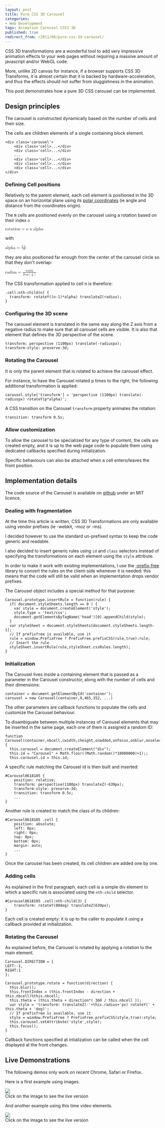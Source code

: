 ```yaml
---
layout: post
title: Pure CSS 3D Carousel
categories:
- Web Development
tags: Animation Carousel CSS3 3D
published: true
redirect_from: /2011/08/pure-css-3d-carousel/
---
```

CSS 3D transformations are a wonderful tool to add very impressive animation effects to your web pages without requiring a massive amount of javascript and/or WebGL code.

<!--more-->

More, unlike 2D canvas for instance, if a browser supports CSS 3D Transforms, it is almost certain that it is backed by hardware-acceleration, and thus the effects should not suffer from sluggishness in the animation.

This post demonstrates how a pure 3D CSS carousel can be implemented.

## Design principles

The carousel is constructed dynamically based on the number of cells and their size.

The cells are children elements of a single containing block element.  

    <div class='carousel'>
        <div class='cell>...</div>
        <div class='cell>...</div>
        ...
        <div class='cell>...</div>
        <div class='cell>...</div>
        <div class='cell>...</div>
    </div>

### Defining Cell positions

Relatively to the parent element, each cell element is positioned in the 3D space on an horizontal plane using its [polar coordinates](http://en.wikipedia.org/wiki/Polar_coordinate_system) (ie angle and distance from the coordinates origin).

The <code>N</code> cells are positioned evenly on the carousel using a rotation based on their index <code>n</code>

<math>
  <mrow>
    <mi>rotation</mi>
    <mo>=</mo>
    <mi>n</mi>
    <mo>x</mo>
    <mi>alpha</mi>
  </mrow>
</math>

with 

<math>
  <mrow>
    <mi>alpha</mi>
    <mo>=</mo>
    <mfrac>
     <mrow>
      <mn>2</mn>
      <mo>&#960;</mo>
     </mrow>
     <mi>N</mi>
   </mfrac>
</mrow>
</math>

they are also positioned far enough from the center of the carousel circle so that they don't overlap:

<math>
  <mrow>
    <mi>radius</mi>
    <mo>=</mo>
 <mfrac>
  <mi>width</mi>
  <mrow>
   <mn>2</mn>
   <mo>&#8290;</mo>
   <mrow>
    <mi>tan</mi>
    <mo>&#8289;</mo>
    <mo>(</mo>
    <mfrac>
     <mi>&#960;</mi>
     <mi>N</mi>
    </mfrac>
    <mo>)</mo>
   </mrow>
  </mrow>
 </mfrac>
</mrow>
</math>

The CSS transformation applied to cell n is therefore: 

    .cell:nth-child(n) {
      transform: rotateY((n-1)*alpha) translateZ(radius);
    }

### Configuring the 3D scene

The carousel element is translated in the same way along the Z axis from a negative radius to make sure that all carousel cells are visible. It is also that element that defines the 3D perspective of the scene.

    transform: perspective (1100px) translate(-radiuspx);
    transform-style: preserve-3d;

### Rotating the Carousel

It is only the parent element that is rotated to achieve the carousel effect. 

For instance, to have the Carousel rotated p times to the right, the following additional transformation is applied:

    carousel.style['transform'] = 'perspective (1100px) translate(-radiuspx) rotateY(p*alpha)';

A CSS transition on the Carousel <code>transform</code> property animates the rotation:  

    transition: transform 0.5s;

### Allow customization

To allow the carousel to be specialized for any type of content, the cells are created empty, and it is up to the web page code to populate them using dedicated callbacks specified during initialization.

Specific behaviours can also be attached when a cell enters/leaves the front position.

## Implementation details

The code source of the Carousel is available on [github](https://github.com/kaizouman/3dcarousel) under an MIT licence.

### Dealing with fragmentation
At the time this article is written, CSS 3D Transformations are only available using vendor prefixes (ie -webkit, -moz or -ms).

I decided however to use the standard un-prefixed syntax to keep the code generic and readable.

I also decided to insert generic rules using <code>id</code> and <code>class</code> selectors instead of specifying the transformations on each element using the <code>style</code> attribute.

In order to make it work with existing implementations, I use the [-prefix-free](http://leaverou.github.io/prefixfree/) library to convert the rules on the client-side whenever it is needed: this means that the code will still be valid when an implementation drops vendor prefixes.

The Carousel object includes a special method for that purpose:

    Carousel.prototype.insertRule = function(rule) {
      if( document.styleSheets.length == 0 ) {
        var style = document.createElement('style');
        style.type = 'text/css';
       	document.getElementsByTagName('head')[0].appendChild(style);
      }
      var styleSheet = document.styleSheets[document.styleSheets.length-1];
      // If prefixfree is available, use it
      rule = window.PrefixFree ? PrefixFree.prefixCSS(rule,true):rule;
      // Insert the rule
      styleSheet.insertRule(rule,styleSheet.cssRules.length);  
    } 

### Initialization
The Carousel lives inside a containing element that is passed as a parameter in the Carousel constructor, along with the number of cells and their dimensions:

    container = document.getElementById('container');
    carousel = new Carousel(container,9,465,352, ...)

The other parameters are callback functions to populate the cells and customize the Carousel behaviour.

To disambiguate between multiple instances of Carousel elements that may be inserted in the same page, each one of them is assigned a random ID:
 
    function Carousel(container,nbcell,cwidth,cheight,onadded,onfocus,onblur,onselect){
      this.carousel = document.createElement("div");
      this.id = "Carousel" + Math.floor((Math.random()*10000000)+1);;
      this.carousel.id = this.id;

A specific rule matching the Carousel id is then built and inserted:

    #Carousel8618105 {
        position: relative;
        transform: perspective(1100px) translateZ(-639px);
        transform-style: preserve-3d;
        transition: transform 0.5s;
        ...
    }

Another rule is created to match the class of its children:

    #Carousel8618105 .cell {
        position: absolute;
        left: 0px;
        right: 0px;
        top: 0px;
        bottom: 0px;
        margin: auto;
        ...
    }

Once the carousel has been created, its cell children are added one by one.
 
### Adding cells

As explained in the first paragraph, each cell is a simple div element to which a specific rule is associated using the <code>nth-child</code> selector.

    #Carousel8618105 .cell:nth-child(3) {
        transform: rotateY(80deg) translateZ(639px);
    }

Each cell is created empty: it is up to the caller to populate it using a callback provided at initialization.

### Rotating the Carousel

As explained before, the Carousel is rotated by applying a rotation to the main element.

    Carousel.DIRECTION = {
    LEFT:-1,
    RIGHT:1
    };

    Carousel.prototype.rotate = function(direction) {
      this.blur();
      this.frontIndex = (this.frontIndex - direction + this.nbcell)%this.nbcell;
      this.theta = (this.theta + direction*( 360 / this.nbcell ));
      var style = 'transform: translateZ(-'+this.radius+'px) rotateY(' + this.theta + 'deg)';
      // If prefixfree is available, use it
      style = window.PrefixFree ? PrefixFree.prefixCSS(style,true):style;
      this.carousel.setAttribute('style',style);
      this.focus();
    }

Callback functions specified at intialization can be called when the cell displayed at the front changes. 

## Live Demonstrations

The following demos only work on recent Chrome, Safari or Firefox.

Here is a first example using images.

<div class='picture'>
<a href="/demos/3d-carousel-demo"><img src="/images/3d-carousel-images.png"></a>
<div class='legend'>Click on the image to see the live version</div>
</div>

And another example using this time video elements.

<div class='picture'>
<a href="/demos/3d-video-carousel-demo/"><img src="/images/3d-carousel-videos.png"></a>
<div class='legend'>Click on the image to see the live version</div>
</div>

